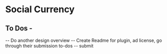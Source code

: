 
# Social Currency

## To Dos - 
-- Do another design overview
-- Create Readme for plugin, ad license, go through their submission to-dos
-- submit 

